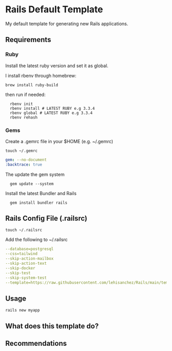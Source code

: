# Rails Default Template

My default template for generating new Rails applications.

## Requirements

### Ruby

Install the latest ruby version and set it as global.

I install rbenv through homebrew:

```shell
brew install ruby-build
```

then run if needed:

```shell
  rbenv init
  rbenv install # LATEST RUBY e.g 3.3.4
  rbenv global # LATEST RUBY e.g 3.3.4
  rbenv rehash
```

### Gems

Create a .gemrc file in your $HOME (e.g. ~/.gemrc)

```shell
touch ~/.gemrc
```

```yaml
gem: --no-document
:backtrace: true
```

The update the gem system

```shell
  gem update --system
```

Install the latest Bundler and Rails

```shell
  gem install bundler rails
```

## Rails Config File (.railsrc)

```shell
touch ~/.railsrc
```

Add the following to ~/.railsrc

```yaml
--database=postgresql
--css=tailwind
--skip-action-mailbox
--skip-action-text
--skip-docker
--skip-test
--skip-system-test
--template=https://raw.githubusercontent.com/lehisanchez/Rails/main/template.rb
```

## Usage

```shell
rails new myapp
```

## What does this template do?

## Recommendations
